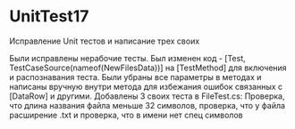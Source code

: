 # UnitTest17
Исправление Unit тестов и написание трех своих

Были исправлены нерабочие тесты. Был изменен код - [Test, TestCaseSource(nameof(NewFilesData))] на [TestMethod] для включения и распознавания теста. Были убраны все параметры в методах и написаны вручную внутри метода для избежания ошибок связанных с [DataRow] и другими.
Добавлены 3 своих теста в FileTest.cs: Проверка, что длина названия файла меньше 32 символов, проверка, что у файла расширение .txt и проверка, что в имени нет спец символов  
